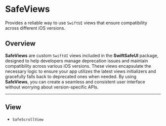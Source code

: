 # SafeViews

Provides a reliable way to use `SwiftUI` views that ensure compatibility across different iOS versions.


## Overview
**SafeViews** are custom `SwiftUI` views included in the **SwiftSafeUI** package, designed to help developers manage deprecation issues and maintain compatibility across various iOS versions. These views encapsulate the necessary logic to ensure your app utilizes the latest views initializers and gracefully falls back to deprecated ones when needed. By using **SafeViews**, you can create a seamless and consistent user interface without worrying about version-specific APIs.


***


## View

- ``SafeScrollView``

